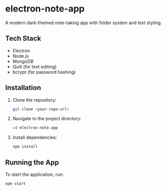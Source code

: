 # electron-note-app

A modern dark-themed note-taking app with folder system and text styling.

## Tech Stack

- Electron
- Node.js
- MongoDB
- Quill (for text editing)
- bcrypt (for password hashing)

## Installation

1. Clone the repository:
   ```bash
   git clone <your-repo-url>
   ```
2. Navigate to the project directory:
   ```bash
   cd electron-note-app
   ```
3. Install dependencies:
   ```bash
   npm install
   ```

## Running the App

To start the application, run:

```bash
npm start
``` 